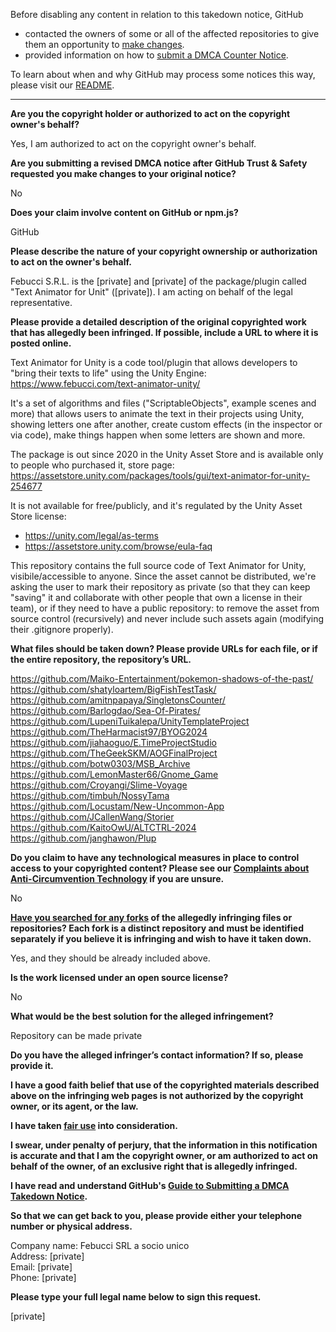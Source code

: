 Before disabling any content in relation to this takedown notice, GitHub
- contacted the owners of some or all of the affected repositories to give them an opportunity to [make changes](https://docs.github.com/en/github/site-policy/dmca-takedown-policy#a-how-does-this-actually-work).
- provided information on how to [submit a DMCA Counter Notice](https://docs.github.com/en/articles/guide-to-submitting-a-dmca-counter-notice).

To learn about when and why GitHub may process some notices this way, please visit our [README](https://github.com/github/dmca/blob/master/README.md#anatomy-of-a-takedown-notice).

---

**Are you the copyright holder or authorized to act on the copyright owner's behalf?**

Yes, I am authorized to act on the copyright owner's behalf.

**Are you submitting a revised DMCA notice after GitHub Trust & Safety requested you make changes to your original notice?**

No

**Does your claim involve content on GitHub or npm.js?**

GitHub

**Please describe the nature of your copyright ownership or authorization to act on the owner's behalf.**

Febucci S.R.L. is the [private] and [private] of the package/plugin called "Text Animator for Unit" ([private]). I am acting on behalf of the legal representative.

**Please provide a detailed description of the original copyrighted work that has allegedly been infringed. If possible, include a URL to where it is posted online.**

Text Animator for Unity is a code tool/plugin that allows developers to "bring their texts to life" using the Unity Engine: https://www.febucci.com/text-animator-unity/

It's a set of algorithms and files ("ScriptableObjects", example scenes and more) that allows users to animate the text in their projects using Unity, showing letters one after another, create custom effects (in the inspector or via code), make things happen when some letters are shown and more.

The package is out since 2020 in the Unity Asset Store and is available only to people who purchased it, store page:  https://assetstore.unity.com/packages/tools/gui/text-animator-for-unity-254677

It is not available for free/publicly, and it's regulated by the Unity Asset Store license:  
- https://unity.com/legal/as-terms  
- https://assetstore.unity.com/browse/eula-faq

This repository contains the full source code of Text Animator for Unity, visibile/accessible to anyone. Since the asset cannot be distributed, we're asking the user to mark their repository as private (so that they can keep "saving" it and collaborate with other people that own a license in their team), or if they need to have a public repository: to remove the asset from source control (recursively) and never include such assets again (modifying their .gitignore properly).

**What files should be taken down? Please provide URLs for each file, or if the entire repository, the repository’s URL.**

https://github.com/Maiko-Entertainment/pokemon-shadows-of-the-past/  
https://github.com/shatyloartem/BigFishTestTask/  
https://github.com/amitnpapaya/SingletonsCounter/  
https://github.com/Barlogdao/Sea-Of-Pirates/  
https://github.com/LupeniTuikalepa/UnityTemplateProject  
https://github.com/TheHarmacist97/BYOG2024  
https://github.com/jiahaoguo/E.TimeProjectStudio  
https://github.com/TheGeekSKM/AOGFinalProject  
https://github.com/botw0303/MSB_Archive  
https://github.com/LemonMaster66/Gnome_Game  
https://github.com/Croyangi/Slime-Voyage  
https://github.com/timbuh/NossyTama  
https://github.com/Locustam/New-Uncommon-App  
https://github.com/JCallenWang/Storier  
https://github.com/KaitoOwU/ALTCTRL-2024  
https://github.com/janghawon/Plup

**Do you claim to have any technological measures in place to control access to your copyrighted content? Please see our <a href="https://docs.github.com/articles/guide-to-submitting-a-dmca-takedown-notice#complaints-about-anti-circumvention-technology">Complaints about Anti-Circumvention Technology</a> if you are unsure.**

No

**<a href="https://docs.github.com/articles/dmca-takedown-policy#b-what-about-forks-or-whats-a-fork">Have you searched for any forks</a> of the allegedly infringing files or repositories? Each fork is a distinct repository and must be identified separately if you believe it is infringing and wish to have it taken down.**

Yes, and they should be already included above.

**Is the work licensed under an open source license?**

No

**What would be the best solution for the alleged infringement?**

Repository can be made private

**Do you have the alleged infringer’s contact information? If so, please provide it.**

**I have a good faith belief that use of the copyrighted materials described above on the infringing web pages is not authorized by the copyright owner, or its agent, or the law.**

**I have taken <a href="https://www.lumendatabase.org/topics/22">fair use</a> into consideration.**

**I swear, under penalty of perjury, that the information in this notification is accurate and that I am the copyright owner, or am authorized to act on behalf of the owner, of an exclusive right that is allegedly infringed.**

**I have read and understand GitHub's <a href="https://docs.github.com/articles/guide-to-submitting-a-dmca-takedown-notice/">Guide to Submitting a DMCA Takedown Notice</a>.**

**So that we can get back to you, please provide either your telephone number or physical address.**

Company name: Febucci SRL a socio unico  
Address: [private]  
Email: [private]  
Phone: [private]  

**Please type your full legal name below to sign this request.**

[private]  
